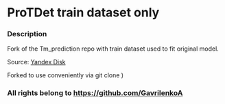 # ProTDet train dataset only

### Description

Fork of the Tm_prediction repo with train dataset used to fit original model.

Source: [Yandex Disk](https://disk.yandex.ru/d/GluGxaimz63NjA)

Forked to use conveniently via git clone )

### All rights belong to https://github.com/GavrilenkoA


